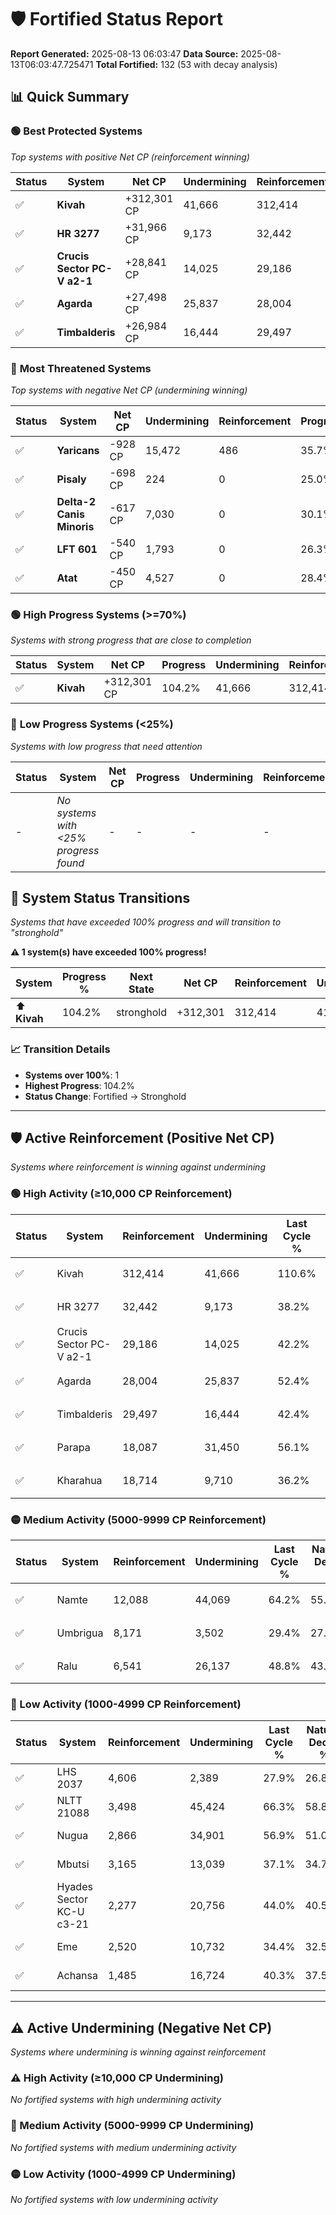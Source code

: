 # 🛡️ Fortified Status Report

**Report Generated:** 2025-08-13 06:03:47
**Data Source:** 2025-08-13T06:03:47.725471
**Total Fortified:** 132 (53 with decay analysis)

## 📊 Quick Summary

### 🟢 **Best Protected Systems**
*Top systems with positive Net CP (reinforcement winning)*

| Status | System | Net CP | Undermining | Reinforcement | Progress |
|--------|--------|--------|-------------|---------------|----------|
| ✅ | **Kivah** | +312,301 CP | 41,666 | 312,414 | 104.2% |
| ✅ | **HR 3277** | +31,966 CP | 9,173 | 32,442 | 36.8% |
| ✅ | **Crucis Sector PC-V a2-1** | +28,841 CP | 14,025 | 29,186 | 40.0% |
| ✅ | **Agarda** | +27,498 CP | 25,837 | 28,004 | 48.4% |
| ✅ | **Timbalderis** | +26,984 CP | 16,444 | 29,497 | 39.9% |

### 🔴 **Most Threatened Systems**
*Top systems with negative Net CP (undermining winning)*

| Status | System | Net CP | Undermining | Reinforcement | Progress |
|--------|--------|--------|-------------|---------------|----------|
| ✅ | **Yaricans** | -928 CP | 15,472 | 486 | 35.7% |
| ✅ | **Pisaly** | -698 CP | 224 | 0 | 25.0% |
| ✅ | **Delta-2 Canis Minoris** | -617 CP | 7,030 | 0 | 30.1% |
| ✅ | **LFT 601** | -540 CP | 1,793 | 0 | 26.3% |
| ✅ | **Atat** | -450 CP | 4,527 | 0 | 28.4% |

### 🟢 **High Progress Systems (>=70%)**
*Systems with strong progress that are close to completion*

| Status | System | Net CP | Progress | Undermining | Reinforcement |
|--------|--------|--------|----------|-------------|---------------|
| ✅ | **Kivah** | +312,301 CP | 104.2% | 41,666 | 312,414 |

### 🔴 **Low Progress Systems (<25%)**
*Systems with low progress that need attention*

| Status | System | Net CP | Progress | Undermining | Reinforcement |
|--------|--------|--------|----------|-------------|---------------|
| - | *No systems with <25% progress found* | - | - | - | - |
## 🔄 System Status Transitions  
*Systems that have exceeded 100% progress and will transition to "stronghold"*

**⚠️ 1 system(s) have exceeded 100% progress!**

| System | Progress % | Next State | Net CP | Reinforcement | Undermining | 
|--------|------------|-------------|--------|---------------|-------------|
| ⬆️ **Kivah** | 104.2% | stronghold | +312,301 | 312,414 | 41,666 |

### 📈 Transition Details
- **Systems over 100%**: 1
- **Highest Progress**: 104.2%
- **Status Change**: Fortified → Stronghold

---

## 🛡️ Active Reinforcement (Positive Net CP)
*Systems where reinforcement is winning against undermining*

### 🟢 High Activity (≥10,000 CP Reinforcement)

| Status | System | Reinforcement | Undermining | Last Cycle % | Natural Decay % | Current Progress % | Current CP | Net CP | Activity |
|--------|--------|---------------|-------------|--------------|-----------------|-------------------|------------|--------|----------|
| ✅ | Kivah | 312,414 | 41,666 | 110.6% | 56.15% | 104.2% | 677,300 | +312,301 | 🟢 High Reinforcement |
| ✅ | HR 3277 | 32,442 | 9,173 | 38.2% | 31.88% | 36.8% | 239,200 | +31,966 | 🟢 High Reinforcement |
| ✅ | Crucis Sector PC-V a2-1 | 29,186 | 14,025 | 42.2% | 35.56% | 40.0% | 260,000 | +28,841 | 🟢 High Reinforcement |
| ✅ | Agarda | 28,004 | 25,837 | 52.4% | 44.17% | 48.4% | 314,600 | +27,498 | 🟢 High Reinforcement |
| ✅ | Timbalderis | 29,497 | 16,444 | 42.4% | 35.75% | 39.9% | 259,349 | +26,984 | 🟢 High Reinforcement |
| ✅ | Parapa | 18,087 | 31,450 | 56.1% | 48.55% | 51.3% | 333,450 | +17,893 | 🟢 High Reinforcement |
| ✅ | Kharahua | 18,714 | 9,710 | 36.2% | 31.96% | 34.7% | 225,550 | +17,807 | 🟢 High Reinforcement |

### 🟡 Medium Activity (5000-9999 CP Reinforcement)

| Status | System | Reinforcement | Undermining | Last Cycle % | Natural Decay % | Current Progress % | Current CP | Net CP | Activity |
|--------|--------|---------------|-------------|--------------|-----------------|-------------------|------------|--------|----------|
| ✅ | Namte | 12,088 | 44,069 | 64.2% | 55.97% | 57.4% | 373,099 | +9,319 | 🟡 Medium Reinforcement |
| ✅ | Umbrigua | 8,171 | 3,502 | 29.4% | 27.71% | 28.9% | 187,850 | +7,721 | 🟡 Medium Reinforcement |
| ✅ | Ralu | 6,541 | 26,137 | 48.8% | 43.96% | 44.8% | 291,199 | +5,452 | 🟡 Medium Reinforcement |

### 🔴 Low Activity (1000-4999 CP Reinforcement)

| Status | System | Reinforcement | Undermining | Last Cycle % | Natural Decay % | Current Progress % | Current CP | Net CP | Activity |
|--------|--------|---------------|-------------|--------------|-----------------|-------------------|------------|--------|----------|
| ✅ | LHS 2037 | 4,606 | 2,389 | 27.9% | 26.87% | 27.5% | 178,750 | +4,123 | 🔵 Low Reinforcement |
| ✅ | NLTT 21088 | 3,498 | 45,424 | 66.3% | 58.81% | 59.3% | 385,450 | +3,217 | 🔵 Low Reinforcement |
| ✅ | Nugua | 2,866 | 34,901 | 56.9% | 51.09% | 51.5% | 334,750 | +2,664 | 🔵 Low Reinforcement |
| ✅ | Mbutsi | 3,165 | 13,039 | 37.1% | 34.70% | 35.1% | 228,150 | +2,631 | 🔵 Low Reinforcement |
| ✅ | Hyades Sector KC-U c3-21 | 2,277 | 20,756 | 44.0% | 40.51% | 40.8% | 265,200 | +1,895 | 🔵 Low Reinforcement |
| ✅ | Eme | 2,520 | 10,732 | 34.4% | 32.50% | 32.7% | 212,550 | +1,318 | 🔵 Low Reinforcement |
| ✅ | Achansa | 1,485 | 16,724 | 40.3% | 37.53% | 37.7% | 245,050 | +1,104 | 🔵 Low Reinforcement |


---

## ⚠️ Active Undermining (Negative Net CP)
*Systems where undermining is winning against reinforcement*

### ⚠️ High Activity (≥10,000 CP Undermining)

*No fortified systems with high undermining activity*

### 🔶 Medium Activity (5000-9999 CP Undermining)

*No fortified systems with medium undermining activity*

### 🟡 Low Activity (1000-4999 CP Undermining)

*No fortified systems with low undermining activity*
